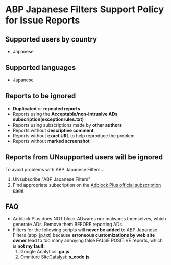 # ABP Japanese Filters Support Policy for Issue Reports

## Supported users by country
  * Japanese

## Supported languages
  * Japanese

## Reports to be ignored
  * **Duplicated** or **repeated reports**
  * Reports using the **Acceptable/non-intrusive ADs subscription(exceptionrules.txt)**
  * Reports using subscriptions made by **other authors**
  * Reports without **descriptive comment**
  * Reports without **exact URL** to help reproduce the problem
  * Reports without **marked screenshot**

## Reports from UNsupported users will be ignored
To avoid problems with ABP Japanese Filters...
  1. UNsubscribe "ABP Japanese Filters"
  1. Find appropriate subscription on the [Adblock Plus official subscription page](https://adblockplus.org/en/subscriptions)

## FAQ
  * Adblock Plus does NOT block ADwares nor malwares themselves, which generate ADs. Remove them BEFORE reporting ADs.
  * Filters for the following scripts will **never be added** to ABP Japanese Filters (abp\_jp.txt) because **erroneous customizations by web site owner** lead to too many annoying false FALSE POSITIVE reports, which is **not my fault**.
    1. Google Analytics: **ga.js**
    1. Omniture SiteCatalyst: **s\_code.js**